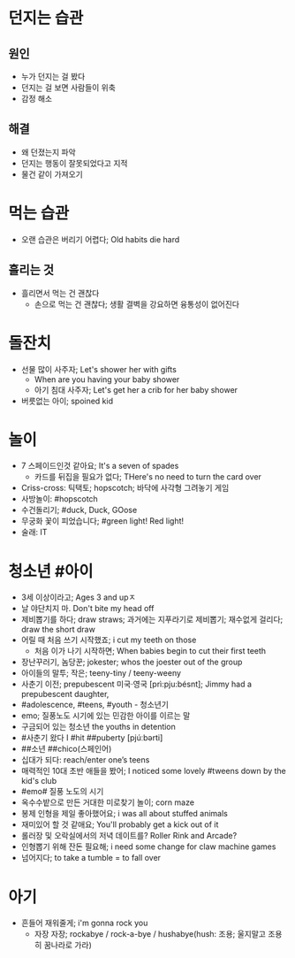 # 던지는 습관
## 원인
* 누가 던지는 걸 봤다
* 던지는 걸 보면 사람들이 위축
* 감정 해소

## 해결
* 왜 던졌는지 파악
* 던지는 행동이 잘못되었다고 지적
* 물건 같이 가져오기

# 먹는 습관
* 오랜 습관은 버리기 어렵다; Old habits die hard

## 흘리는 것
* 흘리면서 먹는 건 괜찮다
	* 손으로 먹는 건 괜찮다; 생활 결벽을 강요하면 융통성이 없어진다

# 돌잔치
* 선물 많이 사주자; Let's shower her with gifts
	* When are you having your baby shower
	* 아기 침대 사주자; Let's get her a crib for her baby shower
* 버릇없는 아이; spoined kid

# 놀이
* 7 스페이드인것 같아요; It's a seven of spades	
	* 카드를 뒤집을 필요가 없다; THere's no need to turn the card over
* Criss-cross: 틱택토;  hopscotch; 바닥에 사각형 그려놓기 게임
* 사방놀이: #hopscotch
* 수건돌리기; #duck, Duck, GOose
* 무궁화 꽃이 피었습니다; #green light! Red light!
* 술래: IT

# 청소년 #아이
* 3세 이상이라고; Ages 3 and upㅈ
* 날 야단치지 마. 	Don't bite my head off
* 제비뽑기를 하다; draw straws; 과거에는 지푸라기로 제비뽑기; 재수없게 걸리다; draw the short draw
* 어릴 때 처음 쓰기 시작했죠; i cut my teeth on those
	* 처음 이가 나기 시작하면; When babies begin to cut their first teeth
* 장난꾸러기, 놈당꾼; jokester; whos the joester out of the group
* 아이들의 말투; 작은; teeny-tiny / teeny-weeny
* 사춘기 이전; prepubescent 미국·영국 [prì:pju:bésnt];  Jimmy had a prepubescent daughter,
* #adolescence, #teens, #youth - 청소년기
* emo; 질풍노도 시기에 있는 민감한 아이를 이르는 말
* 구금되어 있는 청소년 							 the youths in detention
* #사춘기 왔다 I #hit ##puberty [pjúːbǝrti]
* ##소년 ##chico(스페인어)
* 십대가 되다: reach/enter one’s teens
* 매력적인 10대 초반 애들을 봤어; I noticed some lovely #tweens down by the kid's club
* #emo# 질풍 노도의 시기
* 옥수수밭으로 만든 거대한 미로찾기 놀이; corn maze
* 봉제 인형을 제일 좋아했어요; i was all about stuffed animals
* 재미있어 할 것 같애요; You'll probably get a kick out of it
* 롤러장 및 오락실에서의 저녁 데이트를? Roller Rink and Arcade?
* 인형뽑기 위해 잔돈 필요해; i need some change for claw machine games
* 넘어지다; to take a tumble = to fall over

# 아기
* 흔들어 재워줄게; i'm gonna rock you
	* 자장 자장; rockabye / rock-a-bye / hushabye(hush: 조용; 울지말고 조용히 꿈나라로 가라)